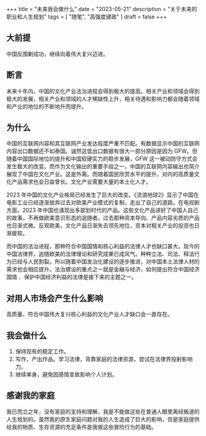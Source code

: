 +++
title = "未来我会做什么"
date = "2023-05-21"
description = "关于未来的职业和人生规划"
tags = [
    "随笔",
    "高强度键政"
]
draft = false
+++

## 大前提
中国反围剿成功，继续向着伟大复兴迈进。

## 断言
未来十年内，中国的文化产业法治进程会得到极大的提高。相关产业和领域会得到极大的发展，相关产业和领域的人才稀缺性上升，相关待遇和影响力都会随着领域和产业的地位的不断地升而提升。

## 为什么
中国的互联网内容和其互联网产业发达程度严重不匹配。有数据显示中国的互联网内容出口数据还不如泰国。诚然这低出口数据有很大一部分原因是因为 GFW。但随着中国国际地位的提升和中国软硬实力的稳步发展，GFW 这一被动防守方式会发生极大的改变。而作为文化输出的重要手段之一，中国的互联网内容输出也简介展现了中国在文化产业。这是外需。而随着国民欣赏水平的提升，对内的高质量文化产品需求也会日益曾长。文化产业需要大量的本土化人才。

2023 年中国的文化产业格局已经发生了巨大的改变。《流浪地球2》显示了中国在电影工业已经逐渐放弃过去对欧美产业模式的复制，走出了自己的道路。在电视剧方面，2023 年中国也涌现出多部划时代的产品。这些文化产品讲好了中国人自己的故事，不再做欧美意识形态的追随者。过去那种资本导向、产品内容劣质的产品也日渐式微。反观欧美，文化产品日渐失去领先地位，资本对相关产业的投资也日渐疲软。

而中国的法治进程，那种符合中国国情和核心利益的法律人才也缺口甚大。现今的中国法律界，追随欧美的法律理论和研究成果已成风气。种种立法、司法、释法行为已经与人民割裂。所以随着中国发治化建设的逐步推进，对中国本土法律人材的需求也会相应提升。法治建设的重点之一就是金融与经济，如何提出符合中国经济国情
、保护中国经济利益的法律是接下来的主题之一。

## 对用人市场会产生什么影响
高质量、符合中国伟大复兴核心利益的文化产业人才缺口会一直存在。

## 我会做什么
1. 保持现有的稳定工作。
2. 写作，产出作品。学习法律，背靠家庭的法律资源，尝试在法律界投射影响力。
3. 继续单身，避免因感情变故影响个人计划。

## 感谢我的家庭
我已而立之年，没有家庭的支持和理解，我是不能做这些在普通人眼里离经叛道的人生规划的。虽然我的原生家庭问题对我的人生造成了巨大的影响，但是家庭提供给我的物质、生存资源的充足条件是我做这些冒险行为的基础。